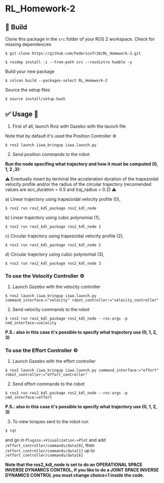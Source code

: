 # RL_Homework-2

## :hammer: Build

Clone this package in the `src` folder of your ROS 2 workspace. Check for missing dependencies
```
$ git clone https://github.com/FedericoTr26/RL_Homework-2.git
```
```
$ rosdep install -i --from-path src --rosdistro humble -y
```
Build your new package

```
$ colcon build --packages-select RL_Homework-2
```
Source the setup files

```
$ source install/setup.bash
```
## :white_check_mark: Usage 🤖
1. First of all, launch Rviz with Gazebo with the launch file

Note that by default it's used the Position Controller ⚙️
```
$ ros2 launch iiwa_bringup iiwa.launch.py
```
2. Send position commands to the robot
    
**Run the node specifing what trajectory and how it must be computed (0, 1, 2 ,3):**  

⚠️ Eventually insert by terminal the acceleration duration of the trapezoidal velocity profile and/or the radius of the circular trajectory 
(recomended values are acc_duration = 0.5 and traj_radius = 0.2) ⚠️ 
  
a) Linear trajectory using trapezoidal velocity profile (0),  
```
$ ros2 run ros2_kdl_package ros2_kdl_node
```
b) Linear trajectory using cubic polynomial (1),  
```
$ ros2 run ros2_kdl_package ros2_kdl_node 1
```
c) Circular trajectory using trapezoidal velocity profile (2),  
```
$ ros2 run ros2_kdl_package ros2_kdl_node 2
```
d) Circular trajectory using cubic polynomial (3),  
```
$ ros2 run ros2_kdl_package ros2_kdl_node 3
```

### To use the Velocity Controller ⚙️
1. Launch Gazebo with the velocity controller
```
$ ros2 launch iiwa_bringup iiwa.launch.py command_interface:="velocity" robot_controller:="velocity_controller"
```
2. Send velocity commands to the robot
```
$ ros2 run ros2_kdl_package ros2_kdl_node --ros-args -p cmd_interface:=velocity
```
**P.S.: also in this case it's possible to specify what trajectory use (0, 1, 2, 3)**   

### To use the Effort Controller ⚙️
1. Launch Gazebo with the effort controller
 ```  
$ ros2 launch iiwa_bringup iiwa.launch.py command_interface:="effort" robot_controller:="effort_controller" 
```
2. Send effort commands to the robot

```
$ ros2 run ros2_kdl_package ros2_kdl_node --ros-args -p cmd_interface:=effort
```
**P.S.: also in this case it's possible to specify what trajectory use (0, 1, 2, 3)**   

3. To view torques sent to the robot run 
```
$ rqt
```
and go in `Plugins->Visualization->Plot` and add `/effort_controller/commands/data[0]`, then `/effort_controller/commands/data[1]` up to `/effort_controller/commands/data[6]`
 
**Note that the ros2_kdl_node is set to do an OPERATIONAL SPACE INVERSE DYNAMICS CONTROL, if you like to do a JOINT SPACE INVERSE DYNAMICS CONTROL you must change choice=1 inside the code.**

